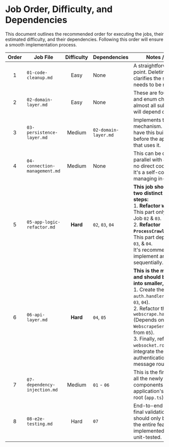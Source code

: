 # Job Order, Difficulty, and Dependencies

This document outlines the recommended order for executing the jobs, their estimated difficulty, and their dependencies. Following this order will ensure a smooth implementation process.

| Order | Job File                      | Difficulty | Dependencies         | Notes / Sub-tasks                                                                                                                                                                                                                                                                                                                                                                             |
| :---: | ----------------------------- | :--------: | -------------------- | --------------------------------------------------------------------------------------------------------------------------------------------------------------------------------------------------------------------------------------------------------------------------------------------------------------------------------------------------------------------------------------------- |
|   1   | `01-code-cleanup.md`          |    Easy    | None                 | A straightforward starting point. Deleting code first clarifies the scope of what needs to be replaced.                                                                                                                                                                                                                                                                                       |
|   2   | `02-domain-layer.md`          |    Easy    | None                 | These are foundational entity and enum changes that almost all subsequent jobs will depend on.                                                                                                                                                                                                                                                                                                |
|   3   | `03-persistence-layer.md`     |   Medium   | `02-domain-layer.md` | Implements the core storage mechanism. It's important to have this built and tested before the application logic that uses it.                                                                                                                                                                                                                                                                |
|   4   | `04-connection-management.md` |   Medium   | None                 | This can be developed in parallel with Job 3 as it has no direct code dependencies. It's a self-contained unit managing in-memory state.                                                                                                                                                                                                                                                      |
|   5   | `05-app-logic-refactor.md`    |  **Hard**  | `02`, `03`, `04`     | **This job should be split into two distinct implementation steps:** <br> 1. **Refactor `WebscrapeService`**: This part only depends on Job `02` & `03`. <br> 2. **Refactor `ProcessCrawlResponseService`**: This part depends on Job `02`, `03`, & `04`. <br> It's recommended to implement and unit test them sequentially.                                                                 |
|   6   | `06-api-layer.md`             |  **Hard**  | `04`, `05`           | **This is the most complex job and should be broken down into smaller, testable parts:** <br> 1. Create the `auth.dto.ts` and `auth.handler.ts` (Depends on `03`, `04`). <br> 2. Refactor the `webscrape.handler.ts` (Depends on the `WebscrapeService` changes from `05`). <br> 3. Finally, refactor the `websocket.router.ts` to integrate the new authentication flow and message routing. |
|   7   | `07-dependency-injection.md`  |   Medium   | `01` - `06`          | This is the final step of wiring all the newly implemented components together in the application's composition root (`app.ts`).                                                                                                                                                                                                                                                              |
|   8   | `08-e2e-testing.md`           |    Hard    | `07`                 | End-to-end tests are the final validation step and should only be written after the entire feature is implemented, wired up, and unit-tested.                                                                                                                                                                                                                                                 |
